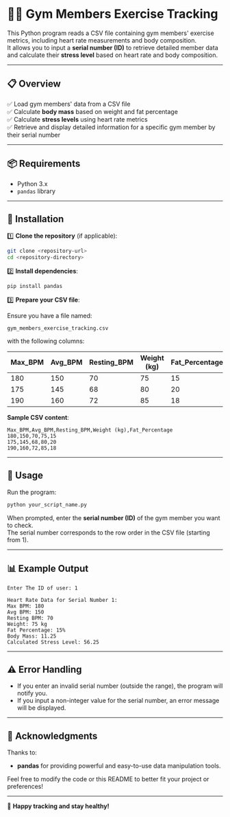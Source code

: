 # 🏋️‍♂️ Gym Members Exercise Tracking

This Python program reads a CSV file containing gym members' exercise metrics, including heart rate measurements and body composition.  
It allows you to input a **serial number (ID)** to retrieve detailed member data and calculate their **stress level** based on heart rate and body composition.

---

## 📋 Overview

✅ Load gym members' data from a CSV file  
✅ Calculate **body mass** based on weight and fat percentage  
✅ Calculate **stress levels** using heart rate metrics  
✅ Retrieve and display detailed information for a specific gym member by their serial number  

---

## 📦 Requirements

- Python 3.x  
- `pandas` library

---

## 🔧 Installation

1️⃣ **Clone the repository** (if applicable):

```bash
git clone <repository-url>
cd <repository-directory>
```

2️⃣ **Install dependencies**:

```bash
pip install pandas
```

3️⃣ **Prepare your CSV file**:

Ensure you have a file named:

```
gym_members_exercise_tracking.csv
```

with the following columns:

| Max_BPM | Avg_BPM | Resting_BPM | Weight (kg) | Fat_Percentage |
|---------|---------|-------------|-------------|----------------|
| 180     | 150     | 70          | 75          | 15             |
| 175     | 145     | 68          | 80          | 20             |
| 190     | 160     | 72          | 85          | 18             |

**Sample CSV content**:

```
Max_BPM,Avg_BPM,Resting_BPM,Weight (kg),Fat_Percentage
180,150,70,75,15
175,145,68,80,20
190,160,72,85,18
```

---

## 🚀 Usage

Run the program:

```bash
python your_script_name.py
```

When prompted, enter the **serial number (ID)** of the gym member you want to check.  
The serial number corresponds to the row order in the CSV file (starting from 1).

---

## 📊 Example Output

```
Enter The ID of user: 1

Heart Rate Data for Serial Number 1:
Max BPM: 180
Avg BPM: 150
Resting BPM: 70
Weight: 75 kg
Fat Percentage: 15%
Body Mass: 11.25
Calculated Stress Level: 56.25
```

---

## ⚠️ Error Handling

- If you enter an invalid serial number (outside the range), the program will notify you.
- If you input a non-integer value for the serial number, an error message will be displayed.

---

## 🙏 Acknowledgments

Thanks to:

- **pandas** for providing powerful and easy-to-use data manipulation tools.

Feel free to modify the code or this README to better fit your project or preferences!

---

💪 **Happy tracking and stay healthy!**
